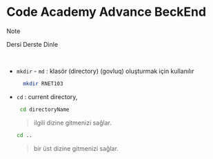 # Code Academy Advance BeckEnd

>[!NOTE]
>Dersi Derste Dinle
 
 <br>
 
- `mkdir` - `md` : klasör (directory) (govluq) oluşturmak için kullanılır
  
  ```bash
    mkdir RNET103
  ``` 

- `cd` : current directory,
  

   ```bash
    cd directoryName
   ```
   > ilgili dizine gitmenizi sağlar.

   ```bash
   cd .. 
   ```
   > bir üst dizine gitmenizi sağlar.
